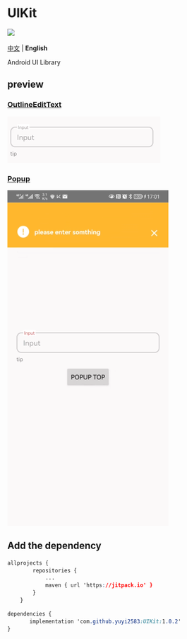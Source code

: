 # UIKit

[![](https://jitpack.io/v/yuyi2583/UIKit.svg)](https://jitpack.io/#yuyi2583/UIKit)

[中文](./README.md) | **English**

Android UI Library

## preview

### [OutlineEditText](./usage/OutlineEditText-en.md)

![](./usage/assets/outlineedittext.jpg)

### [Popup](./usage/Popup-en.md)

![](./usage/assets/popup.png)

## Add the dependency

```css
allprojects {
		repositories {
			...
			maven { url 'https://jitpack.io' }
		}
	}
```

```css
dependencies {
	   implementation 'com.github.yuyi2583:UIKit:1.0.2'
}
```